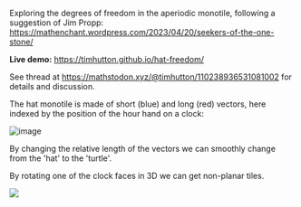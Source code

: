 Exploring the degrees of freedom in the aperiodic monotile, following a suggestion of Jim Propp:
https://mathenchant.wordpress.com/2023/04/20/seekers-of-the-one-stone/

**Live demo:** https://timhutton.github.io/hat-freedom/

See thread at https://mathstodon.xyz/@timhutton/110238936531081002 for details and discussion.

The hat monotile is made of short (blue) and long (red) vectors, here indexed by the position of the hour hand on a clock:

![image](https://user-images.githubusercontent.com/647092/233796018-e7fdfc0b-b58f-4463-9421-d62b26f8aebe.png)

By changing the relative length of the vectors we can smoothly change from the 'hat' to the 'turtle'.

By rotating one of the clock faces in 3D we can get non-planar tiles.

<a href="https://timhutton.github.io/hat-freedom/
"><img src="https://user-images.githubusercontent.com/647092/233796153-bee07ad2-13ab-4f09-80b4-267c85ff3d48.png"></a>
